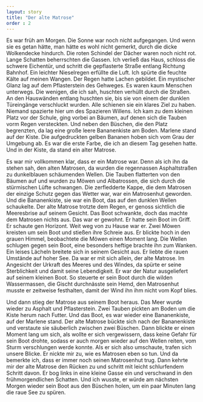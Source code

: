 ```yaml
---
layout: story
title: "Der alte Matrose"
order : 2
---
```


Es war früh am Morgen. Die Sonne war noch nicht aufgegangen. Und wenn sie es getan hätte, man hätte es wohl nicht gemerkt, durch die dicke Wolkendecke hindurch. Die roten Schindel der Dächer waren noch nicht rot. Lange Schatten beherrschten die Gassen. Ich verließ das Haus, schloss die schwere Eichentür, und schritt die gepflasterte Straße entlang Richtung Bahnhof. Ein leichter Nieselregen erfüllte die Luft. Ich spürte die feuchte Kälte auf meinen Wangen. Der Regen hatte Lachen gebildet. Ein mystischer Glanz lag auf dem Pflasterstein des Gehweges. Es waren kaum Menschen unterwegs. Die wenigen, die ich sah, huschten verhüllt durch die Straßen. An den Hauswänden entlang huschten sie, bis sie von einem der dunklen Türeingänge verschluckt wurden. Alle schienen sie ein klares Ziel zu haben. Niemand spazierte hier um des Spazieren Willens. Ich kam zu dem kleinen Platz vor der Schule, ging vorbei an Bäumen, auf denen sich die Tauben vorm Regen versteckten. Und neben den Büschen, die den Platz begrenzten, da lag eine große leere Bananenkiste am Boden. Marlene stand auf der Kiste. Die aufgedruckten gelben Bananen hoben sich vom Grau der Umgebung ab. Es war die erste Farbe, die ich an diesem Tag gesehen hatte. Und in der Kiste, da stand ein alter Matrose. 

Es war mir vollkommen klar, dass er ein Matrose war. Denn als ich ihn da stehen sah, den alten Matrosen, da wurden die regennassen Asphaltstraßen zu dunkelblauen schäumenden Wellen. Die Tauben flatterten von den Bäumen auf und wurden zu Möwen und Albatrossen, die sich durch die stürmischen Lüfte schwangen. Die zerfledderte Kappe, die dem Matrosen der einzige Schutz gegen das Wetter war, war ein Matrosenhut geworden. Und die Bananenkiste, sie war ein Boot, das auf den dunklen Wellen schaukelte. Der alte Matrose trotzte dem Regen, er genoss sichtlich die Meeresbrise auf seinem Gesicht. Das Boot schwankte, doch das machte dem Matrosen nichts aus. Das war er gewohnt. Er hatte sein Boot im Griff. Er schaute gen Horizont. Weit weg von zu Hause war er. Zwei Möwen kreisten um sein Boot und stießen ihre Schreie aus. Er blickte hoch in den grauen Himmel, beobachtete die Möwen einen Moment lang. Die Wellen schlugen gegen sein Boot, eine besonders heftige brachte ihn zum Wanken. Ein leises Lächeln breitete sich in seinem Gesicht aus. Er liebte die rauen Umstände auf hoher See. Da war er mit sich allein, der alte Matrose. Im Angesicht der Urkraft des Meeres und des Windes, da spürte er seine Sterblichkeit und damit seine Lebendigkeit. Er war der Natur ausgeliefert auf seinem kleinen Boot. So steuerte er sein Boot durch die wilden Wassermassen, die Gischt durchnässte sein Hemd, den Matrosenhut musste er zeitweise festhalten, damit der Wind ihn ihm nicht vom Kopf blies.

Und dann stieg der Matrose aus seinem Boot heraus. Das Meer wurde wieder zu Asphalt und Pflasterstein. Zwei Tauben pickten am Boden um die Kiste herum nach Futter. Und das Boot, es war wieder eine Bananenkiste, auf der Marlene stand. Der alte Matrose bückte sich nach der Bananenkiste und verstaute sie säuberlich zwischen zwei Büschen. Dann blickte er einen Moment lang um sich, als wollte er sich vergewissern, dass keine Gefahr für sein Boot drohte, sodass er auch morgen wieder auf den Wellen reiten, vom Sturm verschlungen werde konnte. Als er sich also umschaute, trafen sich unsere Blicke. Er nickte mir zu, wie es Matrosen eben so tun. Und da bemerkte ich, dass er immer noch seinen Matrosenhut trug. Dann kehrte mir der alte Matrose den Rücken zu und schritt mit leicht schlurfendem Schritt davon. Er bog links in eine kleine Gasse ein und verschwand in den frühmorgendlichen Schatten. Und ich wusste, er würde am nächsten Morgen wieder sein Boot aus den Büschen holen, um ein paar Minuten lang die raue See zu spüren.
